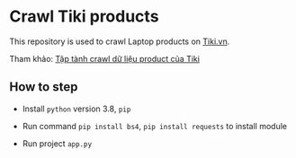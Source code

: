 # Crawl Tiki products

This repository is used to crawl Laptop products on [Tiki.vn](https://tiki.vn).

Tham khảo: [Tập tành crawl dữ liệu product của Tiki](https://chidokun.github.io/2020/05/crawl-tiki-products/)



## How to step

- Install `python` version 3.8, `pip`

- Run command `pip install bs4`, `pip install requests` to install module

- Run project `app.py`


